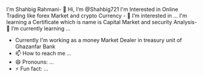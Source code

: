 I'm Shahbig Rahmani- 👋 Hi, I’m @Shahbig721
I'm Interested in Online Trading like forex Market and crypto Currency - 👀 I’m interested in ...
I'm learning a Certificate which is name is Capital Market and security Analysis- 🌱 I’m currently learning ...
- Currently I'm working as a money Market Dealer in treasury unit of Ghazanfar Bank
- 📫 How to reach me ...
- 😄 Pronouns: ...
- ⚡ Fun fact: ...

<!---
Shahbig721/Shahbig721 is a ✨ special ✨ repository because its `README.md` (this file) appears on your GitHub profile.
You can click the Preview link to take a look at your changes.
--->
